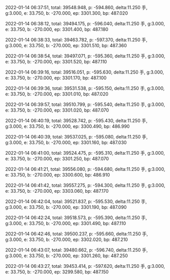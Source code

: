 2022-01-14 06:37:51, total: 39548.948, p: -594.860, delta:11.250 手, g:3.000, e: 33.750, b: -270.000, ep: 3301.300, bp: 487.020

2022-01-14 06:38:12, total: 39494.175, p: -596.040, delta:11.250 手, g:3.000, e: 33.750, b: -270.000, ep: 3301.400, bp: 487.180

2022-01-14 06:38:33, total: 39463.782, p: -597.370, delta:11.250 手, g:3.000, e: 33.750, b: -270.000, ep: 3301.510, bp: 487.360

2022-01-14 06:38:54, total: 39497.071, p: -595.360, delta:11.250 手, g:3.000, e: 33.750, b: -270.000, ep: 3301.520, bp: 487.110

2022-01-14 06:39:16, total: 39516.051, p: -595.630, delta:11.250 手, g:3.000, e: 33.750, b: -270.000, ep: 3301.170, bp: 487.100

2022-01-14 06:39:36, total: 39531.538, p: -595.150, delta:11.250 手, g:3.000, e: 33.750, b: -270.000, ep: 3301.010, bp: 487.020

2022-01-14 06:39:57, total: 39510.799, p: -595.540, delta:11.250 手, g:3.000, e: 33.750, b: -270.000, ep: 3301.020, bp: 487.070

2022-01-14 06:40:19, total: 39528.742, p: -595.430, delta:11.250 手, g:3.000, e: 33.750, b: -270.000, ep: 3300.490, bp: 486.990

2022-01-14 06:40:39, total: 39537.025, p: -595.080, delta:11.250 手, g:3.000, e: 33.750, b: -270.000, ep: 3301.160, bp: 487.030

2022-01-14 06:41:00, total: 39524.475, p: -595.310, delta:11.250 手, g:3.000, e: 33.750, b: -270.000, ep: 3301.250, bp: 487.070

2022-01-14 06:41:21, total: 39556.080, p: -594.680, delta:11.250 手, g:3.000, e: 33.750, b: -270.000, ep: 3300.600, bp: 486.910

2022-01-14 06:41:42, total: 39557.275, p: -594.300, delta:11.250 手, g:3.000, e: 33.750, b: -270.000, ep: 3303.060, bp: 487.170

2022-01-14 06:42:04, total: 39521.837, p: -595.530, delta:11.250 手, g:3.000, e: 33.750, b: -270.000, ep: 3301.190, bp: 487.090

2022-01-14 06:42:24, total: 39518.573, p: -595.390, delta:11.250 手, g:3.000, e: 33.750, b: -270.000, ep: 3301.490, bp: 487.110

2022-01-14 06:42:46, total: 39500.237, p: -595.660, delta:11.250 手, g:3.000, e: 33.750, b: -270.000, ep: 3302.020, bp: 487.210

2022-01-14 06:43:07, total: 39480.662, p: -596.740, delta:11.250 手, g:3.000, e: 33.750, b: -270.000, ep: 3301.260, bp: 487.250

2022-01-14 06:43:27, total: 39453.414, p: -597.620, delta:11.250 手, g:3.000, e: 33.750, b: -270.000, ep: 3299.580, bp: 487.150